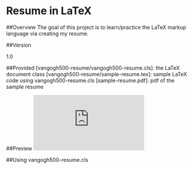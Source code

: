 # Resume in LaTeX

##Overview
The goal of this project is to learn/practice the LaTeX markup language via creating my resume.

##Version

1.0


##Provided
[vangogh500-resume/vangogh500-resume.cls]: the LaTeX document class
[vangogh500-resume/sample-resume.tex]: sample LaTeX code using vangogh500-resume.cls
[sample-resume.pdf]: pdf of the sample resume

##Preview
![alt tag](https://raw.githubusercontent.com/vangogh500/resume/master/sample-resume.pdf)

##Using vangogh500-resume.cls



